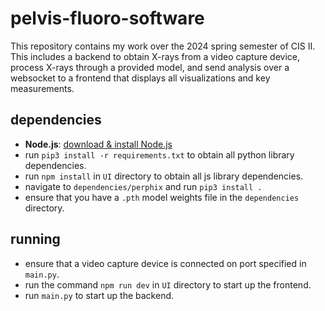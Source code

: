 # pelvis-fluoro-software

This repository contains my work over the 2024 spring semester of CIS II. This includes a backend to obtain X-rays from a video capture device, process X-rays through a provided model, and send analysis over a websocket to a frontend that displays all visualizations and key measurements.

## dependencies
- **Node.js**: [download & install Node.js](https://nodejs.org/)
- run `pip3 install -r requirements.txt` to obtain all python library dependencies.
- run `npm install` in `UI` directory to obtain all js library dependencies.
- navigate to `dependencies/perphix` and run `pip3 install .`
- ensure that you have a `.pth` model weights file in the `dependencies` directory.

## running
- ensure that a video capture device is connected on port specified in `main.py`.
- run the command `npm run dev` in `UI` directory to start up the frontend.
- run `main.py` to start up the backend.
